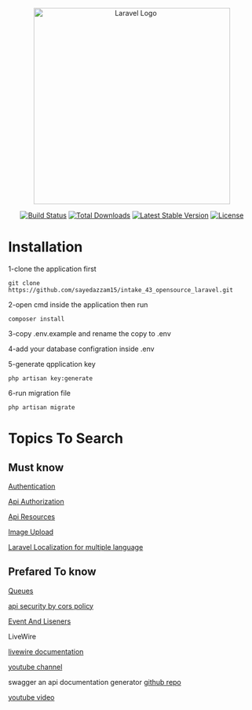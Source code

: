 <p align="center"><a href="https://laravel.com" target="_blank"><img src="https://raw.githubusercontent.com/laravel/art/master/logo-lockup/5%20SVG/2%20CMYK/1%20Full%20Color/laravel-logolockup-cmyk-red.svg" width="400" alt="Laravel Logo"></a></p>

<p align="center">
<a href="https://github.com/laravel/framework/actions"><img src="https://github.com/laravel/framework/workflows/tests/badge.svg" alt="Build Status"></a>
<a href="https://packagist.org/packages/laravel/framework"><img src="https://img.shields.io/packagist/dt/laravel/framework" alt="Total Downloads"></a>
<a href="https://packagist.org/packages/laravel/framework"><img src="https://img.shields.io/packagist/v/laravel/framework" alt="Latest Stable Version"></a>
<a href="https://packagist.org/packages/laravel/framework"><img src="https://img.shields.io/packagist/l/laravel/framework" alt="License"></a>
</p>

# Installation

1-clone the application first

    git clone https://github.com/sayedazzam15/intake_43_opensource_laravel.git

2-open cmd inside the application then run

    composer install

3-copy .env.example and rename the copy to .env

4-add your database configration inside .env

5-generate qpplication key

    php artisan key:generate

6-run migration file

    php artisan migrate

# Topics To Search

## Must know

[Authentication](https://laravel.com/docs/10.x/authorization#main-content)

[Api Authorization](https://laravel.com/docs/10.x/sanctum#main-content)

[Api Resources](https://laravel.com/docs/10.x/eloquent-resources#main-content)

[Image Upload](https://larainfo.com/blogs/laravel-9-image-file-upload-example)

[Laravel Localization for multiple language](https://laravel.com/docs/10.x/localization)

## Prefared To know

[Queues](https://laravel.com/docs/10.x/queues)

[api security by cors policy](https://laravel.com/docs/10.x/routing#cors)

[Event And Liseners](https://laravel.com/docs/10.x/events#main-content)

LiveWire

[livewire documentation](https://laravel-livewire.com/)

[youtube channel](https://www.youtube.com/watch?v=xldTvs1BgzA&list=PLe30vg_FG4OQ8b813BDykoYz95Zc3xUWK)

swagger
an api documentation generator
[github repo](https://zircote.github.io/swagger-php/)

[youtube video](https://www.youtube.com/watch?v=zky95P5ytic)
